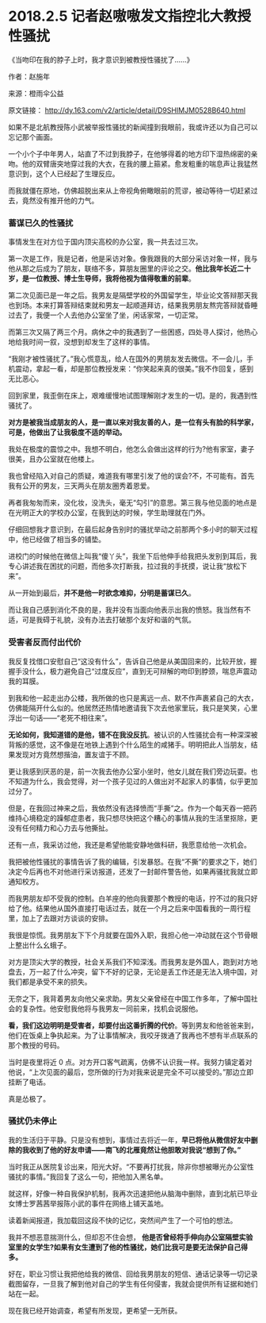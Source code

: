 # 2018.2.5 记者赵嗷嗷发文指控北大教授性骚扰

《当吻印在我的脖子上时，我才意识到被教授性骚扰了......》

作者：赵施年

来源：橙雨伞公益

原文链接： http://dy.163.com/v2/article/detail/D9SHIMJM0528B640.html

如果不是北航教授陈小武被举报性骚扰的新闻撞到我眼前，我或许还以为自己可以忘记那个画面。

一个小个子中年男人，站直了不过到我脖子，在他够得着的地方印下湿热绵密的亲吻。他的双臂唐突地穿过我的大衣，在我的腰上箍紧。愈发粗重的喘息声让我猛然意识到，这个人已经起了生理反应。

而我就僵在原地，仿佛超脱出来从上帝视角俯瞰眼前的荒谬，被动等待一切赶紧过去，竟然没有推开他的力气。

### 蓄谋已久的性骚扰

事情发生在对方位于国内顶尖高校的办公室，我一共去过三次。

第一次是工作，我是记者，他是采访对象。像我跟我的大部分采访对象一样，我与他从那之后成为了朋友，联络不多，算朋友圈里的评论之交。**他比我年长近二十岁，是一位教授、博士生导师，我将他视为值得敬重的前辈**。

第二次见面已是一年之后。我男友是隔壁学校的外国留学生，毕业论文答辩那天我也到场。本来打算答辩结束就和男友一起顺道拜访，结果我男朋友熬完答辩就昏睡过去了，我便一个人去他办公室坐了坐，闲话家常，一切正常。

而第三次又隔了两三个月。病休之中的我遇到了一些困惑，四处寻人探讨，他热心地给我时间一叙，没想到却发生了这样的事情。

“我刚才被性骚扰了。”我心慌意乱，给人在国外的男朋友发去微信。不一会儿，手机震动，拿起一看，却是那位教授发来：“你笑起来真的很美。”我不作回复，感到无比恶心。

回到家里，我歪倒在床上，艰难缓慢地试图理解刚才发生的一切。是的，我遇到性骚扰了。

**对方是被我当成朋友的人，是一直以来对我友善的人，是一位有头有脸的科学家，可是，他做出了让我极度不适的举动。**

我处在极度的震惊之中。我想不明白，他怎么会做出这样的行为?他有家室，妻子很美，且办公室就在他楼上。

我也曾经陷入对自己的质疑，难道我有哪里引发了他的误会?不，不可能有。首先我有公开的男友，三天两头在朋友圈秀着恩爱。

再者我匆匆而来，没化妆，没洗头，毫无“勾引”的意思。第三我与他见面的地点是在光明正大的学校办公室，在我到达的时候，学生助理就在门外。

仔细回想我才意识到，在最后起身告别时的骚扰举动之前那两个多小时的聊天过程中，他已经做了相当多的铺垫。

进校门的时候他在微信上叫我“傻丫头”，我坐下后他伸手给我把头发别到耳后，我专心讲述我在困扰的问题，而他多次打断我，拉过我的手抚摸，说让我“放松下来”。

从一开始到最后，**并不是他一时欲念难抑，分明是蓄谋已久**。

而让我自己感到消化不良的是，我并没有当面向他表示出我的愤怒。我当然有不适，可是我碍于礼貌，没有办法去打破那个友好和谐的气氛。

### 受害者反而付出代价

我反复找借口安慰自己“这没有什么”，告诉自己他是从美国回来的，比较开放，握握手没什么，极力避免自己“过度反应”，直到无可辩解的吻印到脖颈，喘息声震动我的耳膜。

到我和他一起走出办公楼，我所做的也只是离远一点、默不作声裹紧自己的大衣，仿佛能隔开什么似的。他居然还热情地邀请我下次去他家里玩，我只是笑笑，心里浮出一句话——“老死不相往来”。

**无论如何，我知道错的是他，错不在我没反抗**。被认识的人性骚扰会有一种深深被背叛的感觉，这不像是在地铁上遇到个什么陌生的咸猪手。明明把此人当朋友，结果发现对方竟然想揩油，置友谊于不顾。

更让我感到厌恶的是，前一次我去他办公室小坐时，他女儿就在我们旁边玩耍。也不知道为什么，我会觉得，对一个孩子见过的人做出对不起家人的事情，似乎更加过分了。

但是，在我回过神来之后，我依然没有选择愤而“手撕”之。作为一个每天吞一把药维持心境稳定的躁郁症患者，我只想尽快把这个糟心的事情从我的生活里抠除，更没有任何精力和心力去与他撕扯。

还有一点，我采访过他，我还是希望他能安静地做科研，我愿意给他一次机会。

我把被他性骚扰的事情告诉了我的编辑，引发暴怒。在我“不撕”的要求之下，她们决定今后再也不对他进行采访报道，还发了一封邮件警告他，如果再骚扰我就立即通知校方。

而我男朋友却不受我的控制。白羊座的他向我要那个教授的电话，拧不过的我只好给了他。结果他从国外直接打电话过去，就在一个月之后来中国看我的一周行程里，加上了去跟对方谈谈的安排。

我很是惊慌。我男朋友下下个月就要在国外入职，我担心他一冲动就在这个节骨眼上整出什么幺蛾子。

对方是顶尖大学的教授，社会关系我们不知深浅。而我男友是外国人，跑到对方地盘去，万一起了什么冲突，留下不好的记录，无论是丢工作还是无法入境中国，对我们都是承受不来的损失。

无奈之下，我背着男友向他父亲求助。男友父亲曾经在中国工作多年，了解中国社会的复杂性。他安慰我他将与我男友一同前来，找机会说服他。

**看，我们这边明明是受害者，却要付出这番折腾的代价**。等到男友和他爸爸来到，他们在饭桌上争执起来。为了让事情解决，我咬牙拨通了我再也不想有半点联系的那个教授的号码。

当时是夜里将近 0 点。对方开口客气疏离，仿佛不认识我一样。我努力镇定着对他说，“上次见面的最后，您所做的行为对我来说是完全不可以接受的。”那边立即挂断了电话。

真是怂极了。

### 骚扰仍未停止

我的生活归于平静。只是没有想到，事情过去将近一年，**早已将他从微信好友中删除的我收到了他的好友申请——南飞的北雁竟然让他胆敢对我说“想到了你。”**

当时我正从医院复诊出来，阳光大好。“不要再打扰我，除非你想被曝光办公室性骚扰的事情。”我回复了这么一句，把他加入黑名单。

就这样，好像一种自我保护机制，我再次迅速把他从脑海中删除，直到北航已毕业女博士罗茜茜举报陈小武的事件在网络上铺天盖地。

读着新闻报道，我加载回这段不快的记忆，突然间产生了一个可怕的想法。

我并不想恶意揣测什么，但却忍不住会想， **他是否曾经将手伸向办公室隔壁实验室里的女学生?如果有女生遭到了他的性骚扰，她们比我可是要无法保护自己得多。**

好在，职业习惯让我把他给我的微信、回给我男朋友的短信、通话记录等一切记录截图留存，一旦我了解到他对自己的学生有任何侵害，我就会提供所有证据和她们站在一起。

现在我已经开始调查，希望有所发现，更希望一无所获。